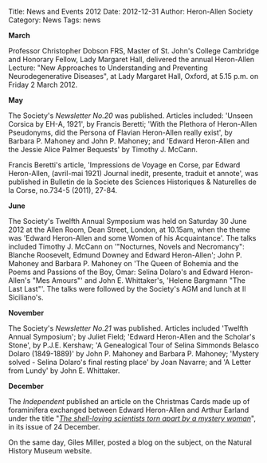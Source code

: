 Title: News and Events 2012
Date: 2012-12-31
Author: Heron-Allen Society
Category: News
Tags: news

**March**

Professor Christopher Dobson FRS, Master of St. John's College Cambridge and Honorary Fellow, Lady Margaret Hall, delivered the annual Heron-Allen Lecture: "New Approaches to Understanding and Preventing Neurodegenerative Diseases", at Lady Margaret Hall, Oxford, at 5.15 p.m. on Friday 2 March 2012.

**May**

The Society's *Newsletter No.20* was published. Articles included: 'Unseen Corsica by EH-A, 1921', by Francis Beretti; 'With the Plethora of Heron-Allen Pseudonyms, did the Persona of Flavian Heron-Allen really exist', by Barbara P. Mahoney and John P. Mahoney; and 'Edward Heron-Allen and the Jessie Alice Palmer Bequests' by Timothy J. McCann.

Francis Beretti's article, 'Impressions de Voyage en Corse, par Edward Heron-Allen, (avril-mai 1921) Journal inedit, presente, traduit et annote', was published in Bulletin de la Societe des Sciences Historiques & Naturelles de la Corse, no.734-5 (2011), 27-84.

**June**

The Society's Twelfth Annual Symposium was held on Saturday 30 June 2012 at the Allen Room, Dean Street, London, at 10.15am, when the theme was 'Edward Heron-Allen and some Women of his Acquaintance'. The talks included Timothy J. McCann on '"Nocturnes, Novels and Necromancy": Blanche Roosevelt, Edmund Downey and Edward Heron-Allen'; John P. Mahoney and Barbara P. Mahoney on 'The Queen of Bohemia and the Poems and Passions of the Boy, Omar: Selina Dolaro's and Edward Heron-Allen's "Mes Amours"' and John E. Whittaker's, 'Helene Bargmann "The Last Last"'. The talks were followed by the Society's AGM and lunch at Il Siciliano's.

**November**

The Society's *Newsletter No.21* was published. Articles included 'Twelfth Annual Symposium'; by Juliet Field; 'Edward Heron-Allen and the Scholar's Stone', by P.J.E. Kershaw; 'A Genealogical Tour of Selina Simmonds Belasco Dolaro (1849-1889)' by John P. Mahoney and Barbara P. Mahoney; 'Mystery solved - Selina Dolaro's final resting place' by Joan Navarre; and 'A Letter from Lundy' by John E. Whittaker.

**December**

The *Independent* published an article on the Christmas Cards made up of foraminifera exchanged between Edward Heron-Allen and Arthur Earland under the title "[*The shell-loving scientists torn apart by a mystery woman*](http://www.independent.co.uk/news/science/the-shellloving-scientists-torn-apart-by-a-mystery-woman-8430667.html)", in its issue of 24 December.

On the same day, Giles Miller, posted a blog on the subject, on the Natural History Museum website.
